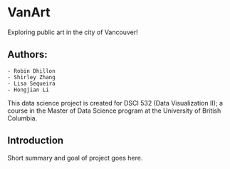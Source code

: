 # VanArt
Exploring public art in the city of Vancouver!

## Authors:
    - Robin Dhillon
    - Shirley Zhang
    - Lisa Sequeira 
    - Hongjian Li

This data science project is created for DSCI 532 (Data Visualization II); a course in the Master of Data Science program at the University of British Columbia.

## Introduction

Short summary and goal of project goes here. 